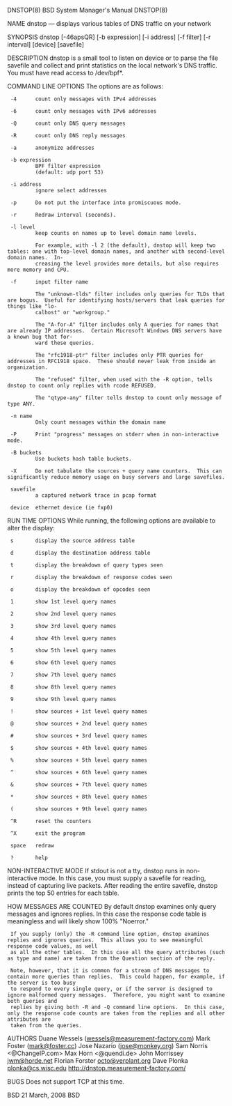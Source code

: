 DNSTOP(8)                                                            BSD System Manager's Manual                                                           DNSTOP(8)

NAME
     dnstop — displays various tables of DNS traffic on your network

SYNOPSIS
     dnstop [-46apsQR] [-b expression] [-i address] [-f filter] [-r interval] [device] [savefile]

DESCRIPTION
     dnstop is a small tool to listen on device or to parse the file savefile and collect and print statistics on the local network's DNS traffic. You must have
     read access to /dev/bpf*.

COMMAND LINE OPTIONS
     The options are as follows:

     -4      count only messages with IPv4 addresses

     -6      count only messages with IPv6 addresses

     -Q      count only DNS query messages

     -R      count only DNS reply messages

     -a      anonymize addresses

     -b expression
             BPF filter expression
             (default: udp port 53)

     -i address
             ignore select addresses

     -p      Do not put the interface into promiscuous mode.

     -r      Redraw interval (seconds).

     -l level
             keep counts on names up to level domain name levels.

             For example, with -l 2 (the default), dnstop will keep two tables: one with top-level domain names, and another with second-level domain names.  In‐
             creasing the level provides more details, but also requires more memory and CPU.

     -f      input filter name

             The "unknown-tlds" filter includes only queries for TLDs that are bogus.  Useful for identifying hosts/servers that leak queries for things like "lo‐
             calhost" or "workgroup."

             The "A-for-A" filter includes only A queries for names that are already IP addresses.  Certain Microsoft Windows DNS servers have a known bug that for‐
             ward these queries.

             The "rfc1918-ptr" filter includes only PTR queries for addresses in RFC1918 space.  These should never leak from inside an organization.

             The "refused" filter, when used with the -R option, tells dnstop to count only replies with rcode REFUSED.

             The "qtype-any" filter tells dnstop to count only message of type ANY.

     -n name
             Only count messages within the domain name

     -P      Print "progress" messages on stderr when in non-interactive mode.

     -B buckets
             Use buckets hash table buckets.

     -X      Do not tabulate the sources + query name counters.  This can significantly reduce memory usage on busy servers and large savefiles.

     savefile
             a captured network trace in pcap format

     device  ethernet device (ie fxp0)

RUN TIME OPTIONS
     While running, the following options are available to alter the display:

     s       display the source address table

     d       display the destination address table

     t       display the breakdown of query types seen

     r       display the breakdown of response codes seen

     o       display the breakdown of opcodes seen

     1       show 1st level query names

     2       show 2nd level query names

     3       show 3rd level query names

     4       show 4th level query names

     5       show 5th level query names

     6       show 6th level query names

     7       show 7th level query names

     8       show 8th level query names

     9       show 9th level query names

     !       show sources + 1st level query names

     @       show sources + 2nd level query names

     #       show sources + 3rd level query names

     $       show sources + 4th level query names

     %       show sources + 5th level query names

     ^       show sources + 6th level query names

     &       show sources + 7th level query names

     *       show sources + 8th level query names

     (       show sources + 9th level query names

     ^R      reset the counters

     ^X      exit the program

     space   redraw

     ?       help

NON-INTERACTIVE MODE
     If stdout is not a tty, dnstop runs in non-interactive mode.  In this case, you must supply a savefile for reading, instead of capturing live packets.  After
     reading the entire savefile, dnstop prints the top 50 entries for each table.

HOW MESSAGES ARE COUNTED
     By default dnstop examines only query messages and ignores replies.  In this case the response code table is meaningless and will likely show 100% "Noerror."

     If you supply (only) the -R command line option, dnstop examines replies and ignores queries.  This allows you to see meaningful response code values, as well
     as all the other tables.  In this case all the query attributes (such as type and name) are taken from the Question section of the reply.

     Note, however, that it is common for a stream of DNS messages to contain more queries than replies.  This could happen, for example, if the server is too busy
     to respond to every single query, or if the server is designed to ignore malformed query messages.  Therefore, you might want to examine both queries and
     replies by giving both -R and -Q command line options.  In this case, only the response code counts are taken from the replies and all other attributes are
     taken from the queries.

AUTHORS
     Duane Wessels (wessels@measurement-factory.com)
     Mark Foster (mark@foster.cc)
     Jose Nazario (jose@monkey.org)
     Sam Norris <@ChangeIP.com>
     Max Horn <@quendi.de>
     John Morrissey <jwm@horde.net>
     Florian Forster <octo@verplant.org>
     Dave Plonka <plonka@cs.wisc.edu>
     http://dnstop.measurement-factory.com/

BUGS
     Does not support TCP at this time.

BSD                                                                        21 March, 2008                                                                        BSD
